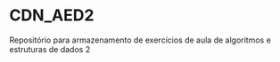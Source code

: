 # CDN_AED2
Repositório para armazenamento de exercícios de aula de algoritmos e estruturas de dados 2
